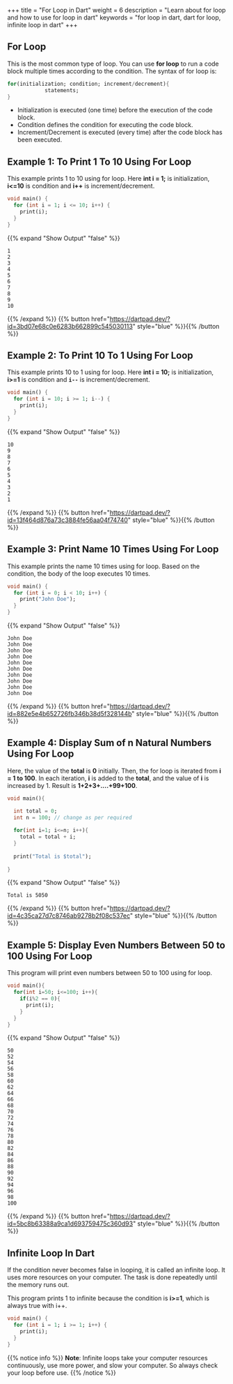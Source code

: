 
+++
title = "For Loop in Dart"
weight = 6
description = "Learn about for loop and how to use for loop in dart"
keywords = "for loop in dart, dart for loop, infinite loop in dart"
+++
## For Loop
This is the most common type of loop. You can use **for loop** to run a code block multiple times according to the condition. The syntax of for loop is: 

```dart
for(initialization; condition; increment/decrement){
            statements;
}
``` 
- Initialization is executed (one time) before the execution of the code block.
- Condition defines the condition for executing the code block.
- Increment/Decrement is executed (every time) after the code block has been executed.

## Example 1: To Print 1 To 10 Using For Loop
This example prints 1 to 10 using for loop. Here **int i = 1;** is initialization, **i<=10** is condition and **i++** is increment/decrement.
```dart
void main() {
  for (int i = 1; i <= 10; i++) {
    print(i);
  }
}
``` 
{{% expand "Show Output" "false" %}}
````plaintext
1
2
3
4
5
6
7
8
9
10
````
{{% /expand %}}
{{% button href="https://dartpad.dev/?id=3bd07e68c0e6283b662899c545030113" style="blue" %}}{{% /button %}}    
     
## Example 2: To Print 10 To 1 Using For Loop
This example prints 10 to 1 using for loop. Here **int i = 10;** is initialization, **i>=1** is condition and **`i--`** is increment/decrement.
```dart
void main() {
  for (int i = 10; i >= 1; i--) {
    print(i);
  }
}
``` 
{{% expand "Show Output" "false" %}}
````plaintext
10
9
8
7
6
5
4
3
2
1
````
{{% /expand %}}
{{% button href="https://dartpad.dev/?id=13f464d876a73c3884fe56aa04f74740" style="blue" %}}{{% /button %}}  

## Example 3: Print Name 10 Times Using For Loop
This example prints the name 10 times using for loop. Based on the condition, the body of the loop executes 10 times.

```dart
void main() {
  for (int i = 0; i < 10; i++) {
    print("John Doe");
  }
}
``` 
{{% expand "Show Output" "false" %}}
````plaintext
John Doe
John Doe
John Doe
John Doe
John Doe
John Doe
John Doe
John Doe
John Doe
John Doe
````
{{% /expand %}}
{{% button href="https://dartpad.dev/?id=882e5e4b652726fb346b38d5f328144b" style="blue" %}}{{% /button %}} 

## Example 4: Display Sum of n Natural Numbers Using For Loop
Here, the value of the **total** is **0** initially. Then, the for loop is iterated from **i = 1 to 100**. In each iteration,  **i** is added to the **total**, and the value of **i** is increased by 1. Result is **1+2+3+....+99+100**.
```dart
void main(){

  int total = 0;
  int n = 100; // change as per required
  
  for(int i=1; i<=n; i++){
    total = total + i;
  }
  
  print("Total is $total");
  
}
``` 
{{% expand "Show Output" "false" %}}
````plaintext
Total is 5050
````
{{% /expand %}} 
{{% button href="https://dartpad.dev/?id=4c35ca27d7c8746ab9278b2f08c537ec" style="blue" %}}{{% /button %}}


## Example 5: Display Even Numbers Between 50 to 100 Using For Loop
This program will print even numbers between 50 to 100 using for loop.
```dart
void main(){
  for(int i=50; i<=100; i++){
    if(i%2 == 0){
      print(i);
    }
  } 
}
``` 
{{% expand "Show Output" "false" %}}
````plaintext
50
52
54
56
58
60
62
64
66
68
70
72
74
76
78
80
82
84
86
88
90
92
94
96
98
100
````
{{% /expand %}} 
{{% button href="https://dartpad.dev/?id=5bc8b63388a9ca1d693759475c360d93" style="blue" %}}{{% /button %}}


## Infinite Loop In Dart
If the condition never becomes false in looping, it is called an infinite loop. It uses more resources on your computer. The task is done repeatedly until the memory runs out.

This program prints 1 to infinite because the condition is **i>=1**, which is always true with i++.
```dart
void main() {
  for (int i = 1; i >= 1; i++) {
    print(i);
  }
}
``` 

{{% notice info %}}
**Note**: Infinite loops take your computer resources continuously, use more power, and slow your computer. So always check your loop before use.
{{% /notice %}}
